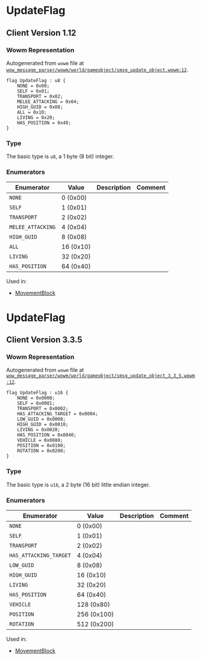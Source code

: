 # UpdateFlag

## Client Version 1.12

### Wowm Representation

Autogenerated from `wowm` file at [`wow_message_parser/wowm/world/gameobject/smsg_update_object.wowm:12`](https://github.com/gtker/wow_messages/tree/main/wow_message_parser/wowm/world/gameobject/smsg_update_object.wowm#L12).

```rust,ignore
flag UpdateFlag : u8 {
    NONE = 0x00;
    SELF = 0x01;
    TRANSPORT = 0x02;
    MELEE_ATTACKING = 0x04;
    HIGH_GUID = 0x08;
    ALL = 0x10;
    LIVING = 0x20;
    HAS_POSITION = 0x40;
}
```
### Type
The basic type is `u8`, a 1 byte (8 bit) integer.
### Enumerators
| Enumerator | Value  | Description | Comment |
| --------- | -------- | ----------- | ------- |
| `NONE` | 0 (0x00) |  |  |
| `SELF` | 1 (0x01) |  |  |
| `TRANSPORT` | 2 (0x02) |  |  |
| `MELEE_ATTACKING` | 4 (0x04) |  |  |
| `HIGH_GUID` | 8 (0x08) |  |  |
| `ALL` | 16 (0x10) |  |  |
| `LIVING` | 32 (0x20) |  |  |
| `HAS_POSITION` | 64 (0x40) |  |  |

Used in:
* [MovementBlock](movementblock.md)
# UpdateFlag

## Client Version 3.3.5

### Wowm Representation

Autogenerated from `wowm` file at [`wow_message_parser/wowm/world/gameobject/smsg_update_object_3_3_5.wowm:12`](https://github.com/gtker/wow_messages/tree/main/wow_message_parser/wowm/world/gameobject/smsg_update_object_3_3_5.wowm#L12).

```rust,ignore
flag UpdateFlag : u16 {
    NONE = 0x0000;
    SELF = 0x0001;
    TRANSPORT = 0x0002;
    HAS_ATTACKING_TARGET = 0x0004;
    LOW_GUID = 0x0008;
    HIGH_GUID = 0x0010;
    LIVING = 0x0020;
    HAS_POSITION = 0x0040;
    VEHICLE = 0x0080;
    POSITION = 0x0100;
    ROTATION = 0x0200;
}
```
### Type
The basic type is `u16`, a 2 byte (16 bit) little endian integer.
### Enumerators
| Enumerator | Value  | Description | Comment |
| --------- | -------- | ----------- | ------- |
| `NONE` | 0 (0x00) |  |  |
| `SELF` | 1 (0x01) |  |  |
| `TRANSPORT` | 2 (0x02) |  |  |
| `HAS_ATTACKING_TARGET` | 4 (0x04) |  |  |
| `LOW_GUID` | 8 (0x08) |  |  |
| `HIGH_GUID` | 16 (0x10) |  |  |
| `LIVING` | 32 (0x20) |  |  |
| `HAS_POSITION` | 64 (0x40) |  |  |
| `VEHICLE` | 128 (0x80) |  |  |
| `POSITION` | 256 (0x100) |  |  |
| `ROTATION` | 512 (0x200) |  |  |

Used in:
* [MovementBlock](movementblock.md)
